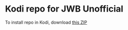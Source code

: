 # Kodi repo for JWB Unofficial

To install repo in Kodi, download [this ZIP](https://github.com/allejok96/repository.allejok96/blob/master/repository.allejok96/repository.allejok96-0.1.0.zip)
